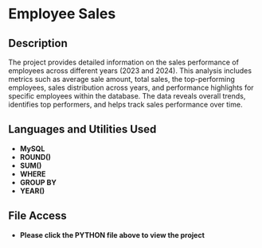 <h1>Employee Sales</h1>


<h2>Description</h2>
The project provides detailed information on the sales performance of employees across different years (2023 and 2024). This analysis includes metrics such as average sale amount, total sales, the top-performing employees, sales distribution across years, and performance highlights for specific employees within the database. The data reveals overall trends, identifies top performers, and helps track sales performance over time. 
<br />


<h2>Languages and Utilities Used</h2>

- <b>MySQL</b> 
- <b>ROUND()</b>
- <b>SUM()</b>
- <b>WHERE</b>
- <b>GROUP BY</b>
- <b>YEAR()</b>

<h2>File Access</h2>

- <b>Please click the PYTHON file above to view the project</b>
